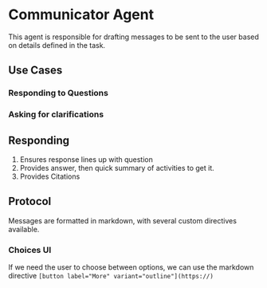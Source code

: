# Communicator Agent

This agent is responsible for drafting messages to be sent to the user based on details defined in the task.

## Use Cases

### Responding to Questions

### Asking for clarifications

## Responding
1.  Ensures response lines up with question
2. Provides answer, then quick summary of activities to get it.
3. Provides Citations

## Protocol

Messages are formatted in markdown, with several custom directives available.

### Choices UI

If we need the user to choose between options, we can use the markdown directive `[button label="More" variant="outline"](https://)` 
